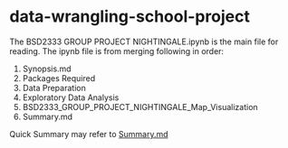 # data-wrangling-school-project

The BSD2333 GROUP PROJECT NIGHTINGALE.ipynb is the main file for reading. 
The ipynb file is from merging following in order:

1. Synopsis.md
2. Packages Required
3. Data Preparation
4. Exploratory Data Analysis
5. BSD2333_GROUP_PROJECT_NIGHTINGALE_Map_Visualization
6. Summary.md

Quick Summary may refer to [Summary.md](https://github.com/taimoon/data-wrangling-school-project/blob/main/Summary.md)